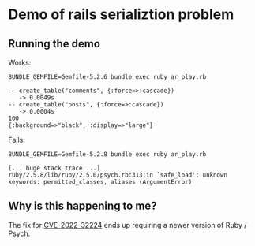 Demo of rails serializtion problem
==================================

Running the demo
----------------

Works:

```
BUNDLE_GEMFILE=Gemfile-5.2.6 bundle exec ruby ar_play.rb

-- create_table("comments", {:force=>:cascade})
   -> 0.0049s
-- create_table("posts", {:force=>:cascade})
   -> 0.0004s
100
{:background=>"black", :display=>"large"}
```

Fails:

```
BUNDLE_GEMFILE=Gemfile-5.2.8 bundle exec ruby ar_play.rb

[... huge stack trace ...]
ruby/2.5.8/lib/ruby/2.5.0/psych.rb:313:in `safe_load': unknown keywords: permitted_classes, aliases (ArgumentError)
```
Why is this happening to me?
----------------------------

The fix for [CVE-2022-32224](https://github.com/advisories/GHSA-3hhc-qp5v-9p2j) ends up requiring a newer version of Ruby / Psych.